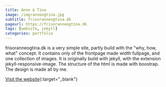 ```yaml
---
title: Anne & Tina
image: /img/anneogtina.jpg
subtitle: frisoranneogtina.dk
pageurl: https://frisoranneogtina.dk
tags: [website, jekyll]
categories: portfolio
---
```

frisoranneogtina.dk is a very simple site, partly build with the "why, how, what" concept. It contains only of the frontpage made width fullpage, and one collection of images. It is originally build with jekyll, with the extension jekyll-responsive-image. The structure of the html is made with boostrap. The design is made all by me.

[Visit the website](http://www.frisoranneogtina.dk){:target="_blank"}